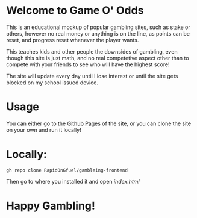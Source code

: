 # Welcome to Game O' Odds

This is an educational mockup of popular gambling sites, such as stake or others, however no real money or anything is on the line, as points can be reset, and progress reset whenever the player wants.

This teaches kids and other people the downsides of gambling, even though this site is just math, and no real competetive aspect other than to compete with your friends to see who will have the highest score!

The site will update every day until I lose interest or until the site gets blocked on my school issued device.

# Usage
You can either go to the [Github Pages](https://rapidongfuel.github.io/gambleing-frontend/) of the site, or you can clone the site on your own and run it locally!

# Locally:
```git
gh repo clone RapidOnGfuel/gambleing-frontend
```
Then go to where you installed it and open *index.html*

# Happy Gambling!
